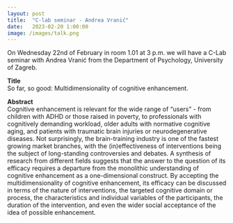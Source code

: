 ```yaml
---
layout: post
title:  "C-lab seminar - Andrea Vranić"
date:   2023-02-20 1:00:00
image: /images/talk.png
---
```


On Wednesday 22nd of February in room 1.01 at 3 p.m. we will have a C-Lab seminar with Andrea Vranić from the Department of Psychology, University of Zagreb.

**Title**  
So far, so good: Multidimensionality of cognitive enhancement.

**Abstract**  
Cognitive enhancement is relevant for the wide range of “users” - from children with ADHD or those raised in poverty, to professionals with cognitively demanding workload, older adults with normative cognitive aging, and patients with traumatic brain injuries or neurodegenerative diseases. Not surprisingly, the brain-training industry is one of the fastest growing market branches, with the (in)effectiveness of interventions being the subject of long-standing controversies and debates. A synthesis of research from different fields suggests that the answer to the question of its efficacy requires a departure from the monolithic understanding of cognitive enhancement as a one-dimensional construct. By accepting the multidimensionality of cognitive enhancement, its efficacy can be discussed in terms of the nature of interventions, the targeted cognitive domain or process, the characteristics and individual variables of the participants, the duration of the intervention, and even the wider social acceptance of the idea of ​​possible enhancement.

